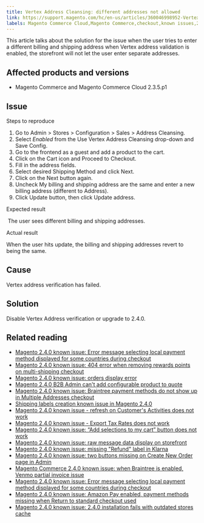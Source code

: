 ```yaml
---
title: Vertex Address Cleansing: different addresses not allowed
link: https://support.magento.com/hc/en-us/articles/360046998952-Vertex-Address-Cleansing-different-addresses-not-allowed
labels: Magento Commerce Cloud,Magento Commerce,checkout,known issues,2.3.5-p1,2.4.0,shipping,Vertex,how to,billing,address
---
```


<p>This article talks about the solution for the issue when the user tries to enter a different billing and shipping address when Vertex address validation is enabled, the storefront will not let the user enter separate addresses.</p>
<h2>Affected products and versions</h2>
<ul>
<li>Magento Commerce and Magento Commerce Cloud 2.3.5.p1</li>
</ul>
<h2>Issue</h2>
<p>Steps to reproduce</p>
<ol>
<li>Go to Admin &gt; Stores &gt; Configuration &gt; Sales &gt; Address Cleansing.</li>
<li>Select <em>Enabled</em> from the Use Vertex Address Cleansing drop-down and Save Config.</li>
<li>Go to the frontend as a guest and add a product to the cart.</li>
<li>Click on the Cart icon and Proceed to Checkout.</li>
<li>Fill in the address fields.</li>
<li>Select desired Shipping Method and click Next.</li>
<li>Click on the Next button again.</li>
<li>Uncheck My billing and shipping address are the same and enter a new billing address (different to Address).</li>
<li>Click Update button, then click Update address.</li>
</ol>
<p>Expected result</p>
<p> The user sees different billing and shipping addresses.</p>
<p>Actual result</p>
<p>When the user hits update, the billing and shipping addresses revert to being the same.</p>
<h2>Cause</h2>
<p>Vertex address verification has failed.</p>
<h2>Solution</h2>
<p>Disable Vertex Address verification or upgrade to 2.4.0. </p>
<h2>Related reading</h2>
<ul>
<li><a href="https://support.magento.com/hc/en-us/articles/360047139331-Magento-2-4-0-known-issue-Error-message-selecting-local-payment-method-displayed-for-some-countries-during-checkout">Magento 2.4.0 known issue: Error message selecting local payment method displayed for some countries during checkout</a></li>
<li><a href="https://support.magento.com/hc/en-us/articles/360046920131-Magento-2-4-0-known-issue-404-error-when-removing-rewards-points-on-multi-shipping-checkout">Magento 2.4.0 known issue: 404 error when removing rewards points on multi-shipping checkout</a></li>
<li><a href="https://support.magento.com/hc/en-us/articles/360046802271-Magento-2-4-0-known-issue-orders-display-error">Magento 2.4.0 known issue: orders display error</a></li>
<li><a href="https://support.magento.com/hc/en-us/articles/360046801971-Magento-2-4-0-known-issue-B2B-Admin-cannot-add-a-configurable-product-to-a-quote">Magento 2.4.0 B2B Admin can't add configurable product to quote</a></li>
<li><a href="https://support.magento.com/hc/en-us/articles/360046354992-Magento-2-4-0-known-issue-Braintree-payment-methods-do-not-show-up-in-Multiple-Addresses-checkout">Magento 2.4.0 known issue: Braintree payment methods do not show up in Multiple Addresses checkout</a></li>
<li><a href="https://support.magento.com/hc/en-us/articles/360046750171-Shipping-labels-creation-known-issue-in-Magento-2-4-0">Shipping labels creation known issue in Magento 2.4.0</a></li>
<li><a href="https://support.magento.com/hc/en-us/articles/360046091332-Magento-2-4-0-known-issue-refresh-on-Customer-s-Activities-does-not-work">Magento 2.4.0 known issue - refresh on Customer's Activities does not work</a></li>
<li><a href="https://support.magento.com/hc/en-us/articles/360045850032-Magento-2-4-0-known-issue-Export-Tax-Rates-does-not-work-">Magento 2.4.0 known issue - Export Tax Rates does not work</a></li>
<li><a href="https://support.magento.com/hc/en-us/articles/360045838312-Magento-2-4-0-known-issue-Add-selections-to-my-cart-button-does-not-work">Magento 2.4.0 known issue: “Add selections to my cart” button does not work</a></li>
<li><a href="https://support.magento.com/hc/en-us/articles/360045804332-Magento-2-4-0-known-issue-raw-message-data-display-on-storefront">Magento 2.4.0 known issue: raw message data display on storefront</a></li>
<li><a href="https://support.magento.com/hc/en-us/articles/360047598311-Magento-2-4-0-known-issue-missing-Refund-label-in-Klarna">Magento 2.4.0 known issue: missing "Refund" label in Klarna</a></li>
<li><a href="https://support.magento.com/hc/en-us/articles/360047481431-Magento-2-4-0-known-issue-two-buttons-missing-on-Create-New-Order-page-in-Admin">Magento 2.4.0 known issue: two buttons missing on Create New Order page in Admin</a></li>
<li><a href="https://support.magento.com/hc/en-us/articles/360046845932-Magento-Commerce-2-4-0-known-issue-when-Braintree-is-enabled-Venmo-partial-invoice-issue">Magento Commerce 2.4.0 known issue: when Braintree is enabled, Venmo partial invoice issue</a></li>
<li><a href="https://support.magento.com/hc/en-us/articles/360047139331-Magento-2-4-0-known-issue-Error-message-selecting-local-payment-method-displayed-for-some-countries-during-checkout">Magento 2.4.0 known issue: Error message selecting local payment method displayed for some countries during checkout</a></li>
<li><a href="https://support.magento.com/hc/en-us/articles/360046680632-Magento-2-4-0-known-issue-Amazon-Pay-enabled-payment-methods-missing-when-Return-to-standard-checkout-used">Magento 2.4.0 known issue: Amazon Pay enabled, payment methods missing when Return to standard checkout used</a></li>
<li><a href="https://support.magento.com/hc/en-us/articles/360046949731-Magento-2-4-0-known-issue-2-4-0-installation-fails-with-outdated-stores-cache">Magento 2.4.0 known issue: 2.4.0 installation fails with outdated stores cache</a></li>
</ul>